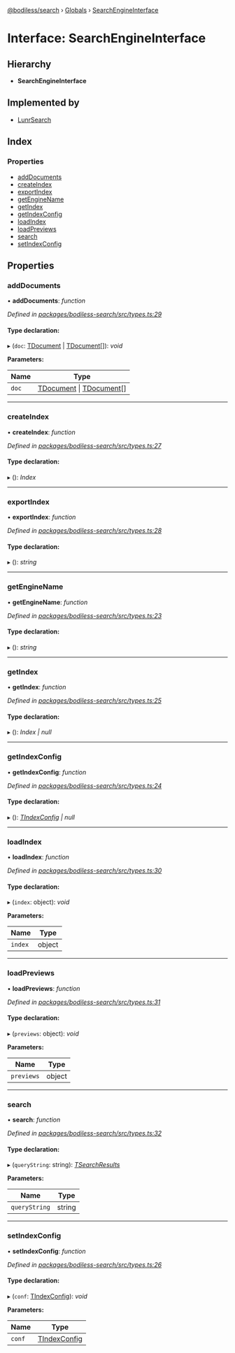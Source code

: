 [@bodiless/search](../README.md) › [Globals](../globals.md) › [SearchEngineInterface](searchengineinterface.md)

# Interface: SearchEngineInterface

## Hierarchy

* **SearchEngineInterface**

## Implemented by

* [LunrSearch](../classes/lunrsearch.md)

## Index

### Properties

* [addDocuments](searchengineinterface.md#adddocuments)
* [createIndex](searchengineinterface.md#createindex)
* [exportIndex](searchengineinterface.md#exportindex)
* [getEngineName](searchengineinterface.md#getenginename)
* [getIndex](searchengineinterface.md#getindex)
* [getIndexConfig](searchengineinterface.md#getindexconfig)
* [loadIndex](searchengineinterface.md#loadindex)
* [loadPreviews](searchengineinterface.md#loadpreviews)
* [search](searchengineinterface.md#search)
* [setIndexConfig](searchengineinterface.md#setindexconfig)

## Properties

###  addDocuments

• **addDocuments**: *function*

*Defined in [packages/bodiless-search/src/types.ts:29](https://github.com/johnsonandjohnson/Bodiless-JS/blob/8b0698d0/packages/bodiless-search/src/types.ts#L29)*

#### Type declaration:

▸ (`doc`: [TDocument](../globals.md#tdocument) | [TDocument](../globals.md#tdocument)[]): *void*

**Parameters:**

Name | Type |
------ | ------ |
`doc` | [TDocument](../globals.md#tdocument) &#124; [TDocument](../globals.md#tdocument)[] |

___

###  createIndex

• **createIndex**: *function*

*Defined in [packages/bodiless-search/src/types.ts:27](https://github.com/johnsonandjohnson/Bodiless-JS/blob/8b0698d0/packages/bodiless-search/src/types.ts#L27)*

#### Type declaration:

▸ (): *Index*

___

###  exportIndex

• **exportIndex**: *function*

*Defined in [packages/bodiless-search/src/types.ts:28](https://github.com/johnsonandjohnson/Bodiless-JS/blob/8b0698d0/packages/bodiless-search/src/types.ts#L28)*

#### Type declaration:

▸ (): *string*

___

###  getEngineName

• **getEngineName**: *function*

*Defined in [packages/bodiless-search/src/types.ts:23](https://github.com/johnsonandjohnson/Bodiless-JS/blob/8b0698d0/packages/bodiless-search/src/types.ts#L23)*

#### Type declaration:

▸ (): *string*

___

###  getIndex

• **getIndex**: *function*

*Defined in [packages/bodiless-search/src/types.ts:25](https://github.com/johnsonandjohnson/Bodiless-JS/blob/8b0698d0/packages/bodiless-search/src/types.ts#L25)*

#### Type declaration:

▸ (): *Index | null*

___

###  getIndexConfig

• **getIndexConfig**: *function*

*Defined in [packages/bodiless-search/src/types.ts:24](https://github.com/johnsonandjohnson/Bodiless-JS/blob/8b0698d0/packages/bodiless-search/src/types.ts#L24)*

#### Type declaration:

▸ (): *[TIndexConfig](../globals.md#tindexconfig) | null*

___

###  loadIndex

• **loadIndex**: *function*

*Defined in [packages/bodiless-search/src/types.ts:30](https://github.com/johnsonandjohnson/Bodiless-JS/blob/8b0698d0/packages/bodiless-search/src/types.ts#L30)*

#### Type declaration:

▸ (`index`: object): *void*

**Parameters:**

Name | Type |
------ | ------ |
`index` | object |

___

###  loadPreviews

• **loadPreviews**: *function*

*Defined in [packages/bodiless-search/src/types.ts:31](https://github.com/johnsonandjohnson/Bodiless-JS/blob/8b0698d0/packages/bodiless-search/src/types.ts#L31)*

#### Type declaration:

▸ (`previews`: object): *void*

**Parameters:**

Name | Type |
------ | ------ |
`previews` | object |

___

###  search

• **search**: *function*

*Defined in [packages/bodiless-search/src/types.ts:32](https://github.com/johnsonandjohnson/Bodiless-JS/blob/8b0698d0/packages/bodiless-search/src/types.ts#L32)*

#### Type declaration:

▸ (`queryString`: string): *[TSearchResults](../globals.md#tsearchresults)*

**Parameters:**

Name | Type |
------ | ------ |
`queryString` | string |

___

###  setIndexConfig

• **setIndexConfig**: *function*

*Defined in [packages/bodiless-search/src/types.ts:26](https://github.com/johnsonandjohnson/Bodiless-JS/blob/8b0698d0/packages/bodiless-search/src/types.ts#L26)*

#### Type declaration:

▸ (`conf`: [TIndexConfig](../globals.md#tindexconfig)): *void*

**Parameters:**

Name | Type |
------ | ------ |
`conf` | [TIndexConfig](../globals.md#tindexconfig) |
